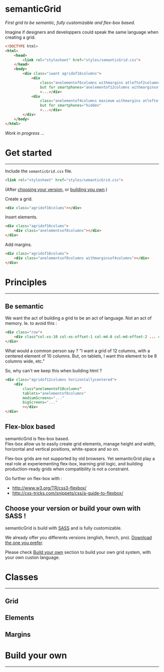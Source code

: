 
semanticGrid
=============

*First grid to be semantic, fully customizable and flex-box based.*

Imagine if designers and developpers could speak the same language when creating a grid.

```html
<!DOCTYPE html>
<html>
    <head>
        <link rel="stylesheet" href="styles/semanticGrid.css">
    </head>
    <body>
        <div class="iwant agridof16columns">
            <div 
                class="anelementof6columns withmargins atleftof2columns"
                but for smartphones="anelementof12columns withmarginsof2columns"
                >...</div>
            <div 
                class="anelementof4columns maximum withmargins atleftof2columns"
                but for smartphones="hidden"
                >...</div>
        </div>
    </body>
</html>
```

*Work in progress ...*

# Get started
--------------

Include the `semanticGrid.css` file.
```html
<link rel="stylesheet" href="styles/semanticGrid.css">
```
(After [choosing your version](), or [building you own]().)

Create a grid.
```html
<div class="agridof16colums"></div>
```

Insert elements.
```html
<div class="agridof16colums">
    <div class="anelementsof8columns"></div>
</div>
```

Add margins.
```html
<div class="agridof16colums">
    <div class="anelementsof8columns withmarginsof4columns"></div>
</div>
```


# Principles
-------------

## Be semantic

We want the act of building a grid to be an act of language. Not an act of memory. Ie. to avoid this :

```html
<div class="row">
    <div class"col-xs-10 col-xs-offset-1 col-md-8 col-md-offset-2 ... col-lg-4"></div>
</div>
```

What would a common person say ? 
"I want a grid of 12 columns, with a centered element of 10 columns. But, on tablets, I want this element to be 8 columns wide, etc."

So, why can't we keep this when building html ?

```html
<div class="agridof12columns horizontallycentered">
    <div 
        class"anelementof10columns"
        tablets="anelementof8columns"
        mediumScreens="..."
        bigScreens="..."
        ></div>
</div>
```




## Flex-blox based

semanticGrid is flex-box based.     
Flex-box allow us to easily create grid elements, manage height and width, horizontal and vertical positions, white-space and so on.

Flex-box grids are not supported by old browsers. Yet semanticGrid play a real role at experiementing flex-box, learning grid logic, and building production-ready grids when compatibility is not a constraint.

Go further on flex-box with :    

- http://www.w3.org/TR/css3-flexbox/
- http://css-tricks.com/snippets/css/a-guide-to-flexbox/



## Choose your version or build your own with SASS !

semanticGrid is build with [SASS](http://sass-lang.com) and is fully customizable.

We already offer you differents versions (english, french, pro). [Download the one you prefer]().

Please check [Build your own]() section to build your own grid system, with your own custon language.



# Classes
------------

## Grid
## Elements
## Margins

# Build your own
------------


